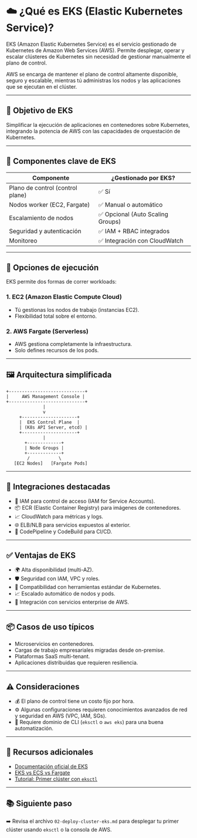 # ☁️ ¿Qué es EKS (Elastic Kubernetes Service)?

EKS (Amazon Elastic Kubernetes Service) es el servicio gestionado de Kubernetes de Amazon Web Services (AWS). Permite desplegar, operar y escalar clústeres de Kubernetes sin necesidad de gestionar manualmente el plano de control.

AWS se encarga de mantener el plano de control altamente disponible, seguro y escalable, mientras tú administras los nodos y las aplicaciones que se ejecutan en el clúster.

---

## 🎯 Objetivo de EKS

Simplificar la ejecución de aplicaciones en contenedores sobre Kubernetes, integrando la potencia de AWS con las capacidades de orquestación de Kubernetes.

---

## 🧱 Componentes clave de EKS

| Componente                  | ¿Gestionado por EKS?     |
|----------------------------|--------------------------|
| Plano de control (control plane) | ✅ Sí                 |
| Nodos worker (EC2, Fargate)      | ✅ Manual o automático |
| Escalamiento de nodos           | ✅ Opcional (Auto Scaling Groups) |
| Seguridad y autenticación       | ✅ IAM + RBAC integrados |
| Monitoreo                      | ✅ Integración con CloudWatch |

---

## 🚀 Opciones de ejecución

EKS permite dos formas de correr workloads:

### 1. **EC2 (Amazon Elastic Compute Cloud)**
- Tú gestionas los nodos de trabajo (instancias EC2).
- Flexibilidad total sobre el entorno.

### 2. **AWS Fargate (Serverless)**
- AWS gestiona completamente la infraestructura.
- Solo defines recursos de los pods.

---

## 🖼️ Arquitectura simplificada

```plaintext
+-----------------------------+
|     AWS Management Console |
+-----------------------------+
              |
              v
     +---------------------+
     |  EKS Control Plane  |
     | (K8s API Server, etcd) |
     +---------------------+
              |
       +-------------+
       | Node Groups |
       +-------------+
        /           \
   [EC2 Nodes]   [Fargate Pods]
````

---

## 🧰 Integraciones destacadas

* 🔐 IAM para control de acceso (IAM for Service Accounts).
* 📦 ECR (Elastic Container Registry) para imágenes de contenedores.
* 📈 CloudWatch para métricas y logs.
* 🌐 ELB/NLB para servicios expuestos al exterior.
* 🔄 CodePipeline y CodeBuild para CI/CD.

---

## ✅ Ventajas de EKS

* 🌍 Alta disponibilidad (multi-AZ).
* 🛡️ Seguridad con IAM, VPC y roles.
* 🤝 Compatibilidad con herramientas estándar de Kubernetes.
* 📈 Escalado automático de nodos y pods.
* 💼 Integración con servicios enterprise de AWS.

---

## 📦 Casos de uso típicos

* Microservicios en contenedores.
* Cargas de trabajo empresariales migradas desde on-premise.
* Plataformas SaaS multi-tenant.
* Aplicaciones distribuidas que requieren resiliencia.

---

## ⚠️ Consideraciones

* 💰 El plano de control tiene un costo fijo por hora.
* ⚙️ Algunas configuraciones requieren conocimientos avanzados de red y seguridad en AWS (VPC, IAM, SGs).
* 🧠 Requiere dominio de CLI (`eksctl` o `aws eks`) para una buena automatización.

---

## 🔗 Recursos adicionales

* [Documentación oficial de EKS](https://docs.aws.amazon.com/eks/latest/userguide/what-is-eks.html)
* [EKS vs ECS vs Fargate](https://aws.amazon.com/compare/the-difference-between-amazon-ecs-amazon-eks-and-aws-fargate/)
* [Tutorial: Primer clúster con `eksctl`](https://eksworkshop.com)

---

## 📚 Siguiente paso

➡️ Revisa el archivo `02-deploy-cluster-eks.md` para desplegar tu primer clúster usando `eksctl` o la consola de AWS.

